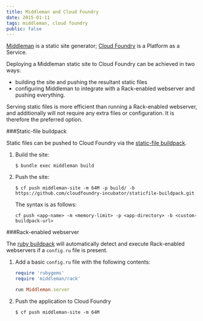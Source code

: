 ```yaml
---
title: Middleman and Cloud Foundry
date: 2015-01-11
tags: middleman, cloud foundry
public: false
---
```


[Middleman](https://middlemanapp.com/) is a static site generator; [Cloud Foundry](http://cloudfoundry.org/) is a Platform as a Service.

Deploying a Middleman static site to Cloud Foundry can be achieved in two ways:

 - building the site and pushing the resultant static files
 - configuring Middleman to integrate with a Rack-enabled webserver and pushing everything.

Serving static files is more efficient than running a Rack-enabled webserver, and additionally will not require any extra files or configuration. It is therefore the preferred option.

###Static-file buildpack

Static files can be pushed to Cloud Foundry via the [static-file buildpack](https://github.com/cloudfoundry-incubator/staticfile-buildpack).

1. Build the site:

    ~~~
    $ bundle exec middleman build
    ~~~

1. Push the site:

    ~~~
    $ cf push middleman-site -m 64M -p build/ -b https://github.com/cloudfoundry-incubator/staticfile-buildpack.git
    ~~~
    The syntax is as follows:

    ~~~
    cf push <app-name> -m <memory-limit> -p <app-directory> -b <custom-buildpack-url>
    ~~~

###Rack-enabled webserver

The [ruby buildpack](https://github.com/cloudfoundry/ruby-buildpack) will automatically detect and execute Rack-enabled webservers if a `config.ru` file is present.

1. Add a basic `config.ru` file with the following contents:

    ~~~ ruby
    require 'rubygems'
    require 'middleman/rack'

    run Middleman.server
    ~~~

1. Push the application to Cloud Foundry

    ~~~
    $ cf push middleman-site -m 64M
    ~~~
